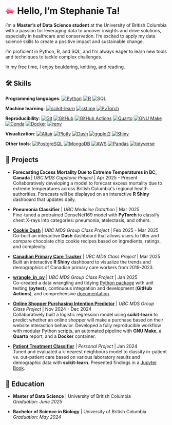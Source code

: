 # <img src="https://github.com/Stephanie-Ta/Stephanie-Ta/blob/main/kirby_wave.gif" width="30"> Hello, I’m Stephanie Ta!

I’m a **Master’s of Data Science student** at the University of British Columbia with a passion for leveraging data to uncover insights and drive solutions, especially in healthcare and conservation. I’m excited to apply my data science skills to create a positive impact and sustainable change.

I’m proficient in Python, R, and SQL, and I’m always eager to learn new tools and techniques to tackle complex challenges.

In my free time, I enjoy bouldering, knitting, and reading.

## 🛠️ Skills

**Programming languages**:
[![Python](https://img.shields.io/badge/-Python-3776AB?style=flat&logo=python&logoColor=white)](https://www.python.org/)
[![R](https://img.shields.io/badge/-R-276DC3?style=flat&logo=r&logoColor=white)](https://www.r-project.org/)
![SQL](https://img.shields.io/badge/-SQL-4479A1?style=flat)

**Machine learning**:
[![scikit-learn](https://img.shields.io/badge/-scikit--learn-F7931E?style=flat&logo=scikit-learn&logoColor=white)](https://scikit-learn.org/)
[![sktime](https://img.shields.io/badge/-sktime-00A693?style=flat&logo=python&logoColor=white)](https://www.sktime.net/)
[![PyTorch](https://img.shields.io/badge/-PyTorch-EE4C2C?style=flat&logo=pytorch&logoColor=white)](https://pytorch.org/)

**Reproducibility**:
[![Git](https://img.shields.io/badge/-Git-F05032?style=flat&logo=git&logoColor=white)](https://git-scm.com/)
[![GitHub](https://img.shields.io/badge/-GitHub-181717?style=flat&logo=github&logoColor=white)](https://github.com/)
[![GitHub Actions](https://img.shields.io/badge/-GitHub%20Actions-2088FF?style=flat&logo=github-actions&logoColor=white)](https://github.com/features/actions)
[![Quarto](https://img.shields.io/badge/Quarto-4B0082?style=flat&logo=quarto&logoColor=white)](https://quarto.org)
[![GNU Make](https://img.shields.io/badge/-GNU%20Make-00599C?style=flat&logo=gnu&logoColor=white)](https://www.gnu.org/software/make/)
[![Conda](https://img.shields.io/badge/-Conda-44A833?style=flat&logo=anaconda&logoColor=white)](https://anaconda.org/anaconda/conda)
[![Docker](https://img.shields.io/badge/-Docker-2496ED?style=flat&logo=docker&logoColor=white)](https://www.docker.com/)
[![renv](https://img.shields.io/badge/-renv-276DC3?style=flat&logo=r&logoColor=white)](https://rstudio.github.io/renv/)

**Visualization**:
[![Altair](https://img.shields.io/badge/-Altair-1D76DB?style=flat&logo=vega&logoColor=white)](https://altair.com/)
[![Plotly](https://img.shields.io/badge/Plotly-%233F4F75.svg?style=flat&logo=plotly&logoColor=white)](https://plotly.com/)
[![Dash](https://img.shields.io/badge/-Dash-000000?style=flat&logo=plotly&logoColor=white)](https://dash.plotly.com/)
[![ggplot2](https://img.shields.io/badge/-ggplot2-665C87?style=flat&logo=r&logoColor=white)](https://ggplot2.tidyverse.org/)
[![Shiny](https://img.shields.io/badge/-Shiny-276DC3?style=flat&logo=r&logoColor=white)](https://shiny.posit.co/)

**Other tools**:
[![PostgreSQL](https://img.shields.io/badge/-PostgreSQL-336791?style=flat&logo=postgresql&logoColor=white)](https://www.postgresql.org/)
[![MongoDB](https://img.shields.io/badge/-MongoDB-47A248?style=flat&logo=mongodb&logoColor=white)](https://www.mongodb.com/)
[![AWS](https://img.shields.io/badge/-AWS-232F3E?style=flat&logo=amazon-aws&logoColor=white)](https://aws.amazon.com/)
[![Pandas](https://img.shields.io/badge/-Pandas-150458?style=flat&logo=pandas&logoColor=white)](https://pandas.pydata.org/)
[![tidyverse](https://img.shields.io/badge/-tidyverse-4B0082?style=flat&logo=r&logoColor=white)](https://www.tidyverse.org/)

## 🚀 Projects

- **Forecasting Excess Mortality Due to Extreme Temperatures in BC, Canada** | _UBC MDS Capstone Project_ | Apr 2025 - Present  
  Collaboratively developing a model to forecast excess mortality due to extreme temperatures across British Columbia's regional health authorities. Forecasts will be displayed on an interactive **R Shiny** dashboard that updates daily.

- **Pneumonia Classifier** | _UBC Medicine Datathon_ | Mar 2025  
  Fine-tuned a pretrained DenseNet169 model with **PyTorch** to classify chest X-rays into categories: pneumonia, atelectasis, and others.

- [**Cookie Dash**](https://github.com/UBC-MDS/DSCI-532_2025_1_cookie-dash) | _UBC MDS Group Class Project_ | Feb 2025 - Mar 2025  
  Co-built an interactive **Dash** dashboard that allows users to filter and compare chocolate chip cookie recipes based on ingredients, ratings, and complexity.

- [**Canadian Primary Care Tracker**](https://github.com/Stephanie-Ta/ca-primary-care) | _UBC MDS Class Project_ | Mar 2025  
  Built an interactive **R Shiny** dashboard to visualize the trends and demographics of Canadian primary care workers from 2019-2023.

- [**wrangle_in_py**](https://github.com/UBC-MDS/wrangle_in_py) | _UBC MDS Group Class Project_ | Jan 2025  
  Co-created a data wrangling and tidying [Python package](https://pypi.org/project/wrangle-in-py/) with unit testing (**pytest**), continuous integration and development (**GitHub Actions**), and comprehensive [documentation](https://wrangle-in-py.readthedocs.io/).

- [**Online Shopper Purchasing Intention Predictor**](https://github.com/UBC-MDS/Online-Shoppers-Purchasing-Intention-Prediction/) | _UBC MDS Group Class Project_ | Nov 2024 - Dec 2024  
  Collaboratively built a logistic regression model using  **scikit-learn** to predict whether an online shopper will make a purchase based on their website interaction behavior. Developed a fully reproducible workflow with modular Python scripts, an automated pipeline with **GNU Make**, a **Quarto** report, and a **Docker** container.

- [**Patient Treatment Classifier**](https://github.com/Stephanie-Ta/patient_treatment_classification_project_online) | _Personal Project_ | Jan 2024  
  Tuned and evaluated a k-nearest neighbours model to classify in-patient vs. out-patient care based on various laboratory results and demographic data with **scikit-learn**. Presented findings in a [Jupyter Book](https://stephanie-ta.github.io/patient_treatment_classification_project_online/).

## 📖 Education
- **Master of Data Science** | University of British Columbia  
   _Graduation: June 2025_

- **Bachelor of Science in Biology** | University of British Columbia  
   _Graduation: May 2024_
